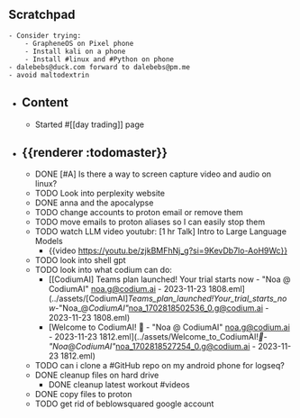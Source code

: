 ## Scratchpad
	- Consider trying:
		- GrapheneOS on Pixel phone
		- Install kali on a phone
		- Install #linux and #Python on phone
	- dalebebs@duck.com forward to dalebebs@pm.me
	- avoid maltodextrin
- ## Content
	- Started #[[day trading]] page
- ## {{renderer :todomaster}}
	- DONE [#A] Is there a way to screen capture video and audio on linux?
	- TODO Look into perplexity website
	- DONE anna and the apocalypse
	- TODO change accounts to proton email or remove them
	- TODO move emails to proton aliases so I can easily stop them
	- TODO watch LLM video youtubr: [1 hr Talk]  Intro to Large Language Models
		- {{video https://youtu.be/zjkBMFhNj_g?si=9KevDb7lo-AoH9Wc}}
	- TODO look into shell gpt
	- TODO look into what codium can do:
		- [[CodiumAI] Teams plan launched! Your trial starts now - "Noa @ CodiumAI" <noa.g@codium.ai> - 2023-11-23 1808.eml](../assets/[CodiumAI]_Teams_plan_launched!_Your_trial_starts_now_-_"Noa_@_CodiumAI"_<noa_1702818502536_0.g@codium.ai> - 2023-11-23 1808.eml)
		- [Welcome to CodiumAI! 🚀 - "Noa @ CodiumAI" <noa.g@codium.ai> - 2023-11-23 1812.eml](../assets/Welcome_to_CodiumAI!_🚀_-_"Noa_@_CodiumAI"_<noa_1702818527254_0.g@codium.ai> - 2023-11-23 1812.eml)
	- TODO can i clone a #GitHub repo on my android phone for logseq?
	- DONE cleanup files on hard drive
		- DONE cleanup latest workout #videos
	- DONE copy files to proton
	- TODO get rid of beblowsquared google account